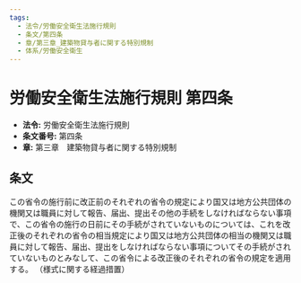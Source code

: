 ```yaml
---
tags:
  - 法令/労働安全衛生法施行規則
  - 条文/第四条
  - 章/第三章_建築物貸与者に関する特別規制
  - 体系/労働安全衛生
---
```

# 労働安全衛生法施行規則 第四条

- **法令:** 労働安全衛生法施行規則
- **条文番号:** 第四条
- **章:** 第三章　建築物貸与者に関する特別規制

## 条文
この省令の施行前に改正前のそれぞれの省令の規定により国又は地方公共団体の機関又は職員に対して報告、届出、提出その他の手続をしなければならない事項で、この省令の施行の日前にその手続がされていないものについては、これを改正後のそれぞれの省令の相当規定により国又は地方公共団体の相当の機関又は職員に対して報告、届出、提出をしなければならない事項についてその手続がされていないものとみなして、この省令による改正後のそれぞれの省令の規定を適用する。
（様式に関する経過措置）

